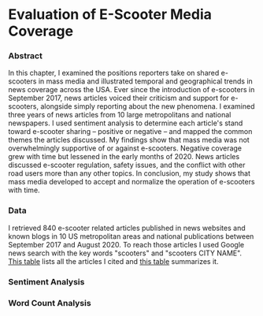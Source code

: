 # Evaluation of E-Scooter Media Coverage

### Abstract
In this chapter, I examined the positions reporters take on shared e-scooters in mass media and illustrated temporal and geographical trends in news coverage across the USA. Ever since the introduction of e-scooters in September 2017, news articles voiced their criticism and support for e-scooters, alongside simply reporting about the new phenomena. I examined three years of news articles from 10 large metropolitans and national newspapers. I used sentiment analysis to determine each article's stand toward e-scooter
sharing – positive or negative – and mapped the common themes the articles discussed. My findings show that mass media was not overwhelmingly supportive of or against e-scooters. Negative coverage grew with time but lessened in the early months of 2020. News articles discussed e-scooter regulation, safety issues, and the conflict with other road users more than any other topics. In conclusion, my study shows that mass media developed to accept and normalize the operation of e-scooters with time.

### Data

I retrieved 840 e-scooter related articles published in news websites and known blogs in 10 US metropolitan areas and national publications between September 2017 and August 2020. To reach those articles I used Google news search with the key words "scooters" and "scooters CITY NAME". [This table](News_articles.pdf) lists all the articles I cited and [this table](News_article.MD) summarizes it.

### Sentiment Analysis

### Word Count Analysis
